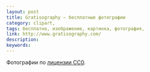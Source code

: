 ```yaml
---
layout: post
title: Gratisography — бесплатные фотографии
category: clipart, 
tags: бесплатно, изображение, картинка, фотография, 
link: http://www.gratisography.com/
description: 
keywords: 
---
```


<p>Фотографии по <a href="http://creativecommons.org/choose/zero/">лицензии CC0</a>.</p>
